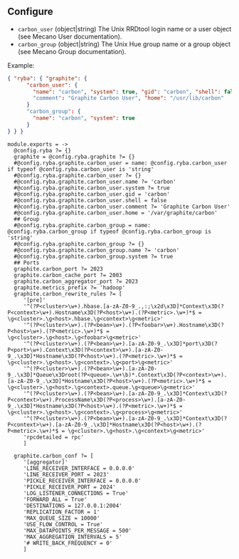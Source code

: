 
## Configure

*   `carbon_user` (object|string)
    The Unix RRDtool login name or a user object (see Mecano User documentation).
*   `carbon_group` (object|string)
    The Unix Hue group name or a group object (see Mecano Group documentation).

Example:

```json
{ "ryba": { "graphite": {
      "carbon_user": {
        "name": "carbon", "system": true, "gid": "carbon", "shell": false
        "comment": "Graphite Carbon User", "home": "/usr/lib/carbon"
      }
      "carbon_group": {
        "name": "carbon", "system": true
      }
} } }
```

    module.exports = ->
      @config.ryba ?= {}
      graphite = @config.ryba.graphite ?= {}
      #@config.ryba.graphite.carbon_user = name: @config.ryba.carbon_user if typeof @config.ryba.carbon_user is 'string'
      #@config.ryba.graphite.carbon_user ?= {}
      #@config.ryba.graphite.carbon_user.name ?= 'carbon'
      #@config.ryba.graphite.carbon_user.system ?= true
      #@config.ryba.graphite.carbon_user.gid = 'carbon'
      #@config.ryba.graphite.carbon_user.shell = false
      #@config.ryba.graphite.carbon_user.comment ?= 'Graphite Carbon User'
      #@config.ryba.graphite.carbon_user.home = '/var/graphite/carbon'
      ## Group
      #@config.ryba.graphite.carbon_group = name: @config.ryba.carbon_group if typeof @config.ryba.carbon_group is 'string'
      #@config.ryba.graphite.carbon_group ?= {}
      #@config.ryba.graphite.carbon_group.name ?= 'carbon'
      #@config.ryba.graphite.carbon_group.system ?= true
      ## Ports
      graphite.carbon_port ?= 2023
      graphite.carbon_cache_port ?= 2003
      graphite.carbon_aggregator_port ?= 2023
      graphite.metrics_prefix ?= 'hadoop'
      graphite.carbon_rewrite_rules ?= [
         '[pre]'
         '^(?P<cluster>\w+).hbase.[a-zA-Z0-9_.,:;\x2d\x3D]*Context\x3D(?P<context>\w+).Hostname\x3D(?P<host>\w+).(?P<metric>.\w+)*$ = \g<cluster>.\g<host>.hbase.\g<context>\g<metric>'
         '^(?P<cluster>\w+).(?P<bean>\w+).(?P<foobar>\w+).Hostname\x3D(?P<host>\w+).(?P<metric>.\w+)*$ = \g<cluster>.\g<host>.\g<foobar>\g<metric>'
         '^(?P<cluster>\w+).(?P<bean>\w+).[a-zA-Z0-9_.\x3D]*port\x3D(?P<port>\w+).Context\x3D(?P<context>\w+).[a-zA-Z0-9_.\x3D]*Hostname\x3D(?P<host>\w+).(?P<metric>.\w+)*$ = \g<cluster>.\g<host>.\g<context>.\g<port>\g<metric>'
         '^(?P<cluster>\w+).(?P<bean>\w+).[a-zA-Z0-9_.\x3D]*Queue\x3Droot(?P<queue>.\w+\b)*.Context\x3D(?P<context>\w+).[a-zA-Z0-9_.\x3D]*Hostname\x3D(?P<host>\w+).(?P<metric>.\w+)*$ = \g<cluster>.\g<host>.\g<context>.queue.\g<queue>\g<metric>'
         '^(?P<cluster>\w+).(?P<bean>\w+).[a-zA-Z0-9_.\x3D]*Context\x3D(?P<context>\w+).ProcessName\x3D(?P<process>\w+).[a-zA-Z0-9_.\x3D]*Hostname\x3D(?P<host>\w+).(?P<metric>.\w+)*$ = \g<cluster>.\g<host>.\g<context>.\g<process>\g<metric>'
         '^(?P<cluster>\w+).(?P<bean>\w+).[a-zA-Z0-9_.\x3D]*Context\x3D(?P<context>\w+).[a-zA-Z0-9_.\x3D]*Hostname\x3D(?P<host>\w+).(?P<metric>.\w+)*$ = \g<cluster>.\g<host>.\g<context>\g<metric>'
         'rpcdetailed = rpc'
         ]

      graphite.carbon_conf ?= [
         '[aggregator]'
         'LINE_RECEIVER_INTERFACE = 0.0.0.0'
         'LINE_RECEIVER_PORT = 2023'
         'PICKLE_RECEIVER_INTERFACE = 0.0.0.0'
         'PICKLE_RECEIVER_PORT = 2024'
         'LOG_LISTENER_CONNECTIONS = True'
         'FORWARD_ALL = True'
         'DESTINATIONS = 127.0.0.1:2004'
         'REPLICATION_FACTOR = 1'
         'MAX_QUEUE_SIZE = 10000'
         'USE_FLOW_CONTROL = True'
         'MAX_DATAPOINTS_PER_MESSAGE = 500'
         'MAX_AGGREGATION_INTERVALS = 5'
         '# WRITE_BACK_FREQUENCY = 0'
         ]
